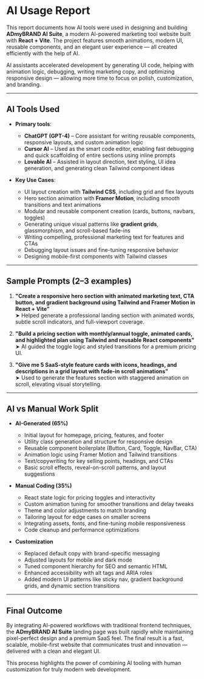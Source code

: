 
# AI Usage Report

This report documents how AI tools were used in designing and building **ADmyBRAND AI Suite**, a modern AI-powered marketing tool website built with **React + Vite**. The project features smooth animations, modern UI, reusable components, and an elegant user experience — all created efficiently with the help of AI.

AI assistants accelerated development by generating UI code, helping with animation logic, debugging, writing marketing copy, and optimizing responsive design — allowing more time to focus on polish, customization, and branding.

---

## AI Tools Used

- **Primary tools**:
  - **ChatGPT (GPT-4)** – Core assistant for writing reusable components, responsive layouts, and custom animation logic
  - **Cursor AI** – Used as the smart code editor, enabling fast debugging and quick scaffolding of entire sections using inline prompts
  - **Lovable AI** – Assisted in layout direction, text styling, UI idea generation, and generating clean Tailwind component ideas

- **Key Use Cases**:
  - UI layout creation with **Tailwind CSS**, including grid and flex layouts
  - Hero section animation with **Framer Motion**, including smooth transitions and text animations
  - Modular and reusable component creation (cards, buttons, navbars, toggles)
  - Generating unique visual patterns like **gradient grids**, glassmorphism, and scroll-based fade-ins
  - Writing compelling, professional marketing text for features and CTAs
  - Debugging layout issues and fine-tuning responsive behavior
  - Designing mobile-first components with Tailwind classes

---

## Sample Prompts (2–3 examples)

1. **"Create a responsive hero section with animated marketing text, CTA button, and gradient background using Tailwind and Framer Motion in React + Vite"**  
   ➤ Helped generate a professional landing section with animated words, subtle scroll indicators, and full-viewport coverage.

2. **"Build a pricing section with monthly/annual toggle, animated cards, and highlighted plan using Tailwind and reusable React components"**  
   ➤ AI guided the toggle logic and styled transitions for a premium pricing UI.

3. **"Give me 5 SaaS-style feature cards with icons, headings, and descriptions in a grid layout with fade-in scroll animations"**  
   ➤ Used to generate the features section with staggered animation on scroll, elevating visual storytelling.

---

## AI vs Manual Work Split

- **AI-Generated (65%)**
  - Initial layout for homepage, pricing, features, and footer
  - Utility class generation and structure for responsive design
  - Reusable component boilerplate (Button, Card, Toggle, NavBar, CTA)
  - Animation logic using Framer Motion and Tailwind transitions
  - Text/copywriting for key selling points, headings, and CTAs
  - Basic scroll effects, reveal-on-scroll patterns, and layout suggestions

- **Manual Coding (35%)**
  - React state logic for pricing toggles and interactivity
  - Custom animation tuning for smoother transitions and delay tweaks
  - Theme and color adjustments to match branding
  - Tailoring layout for edge cases on smaller screens
  - Integrating assets, fonts, and fine-tuning mobile responsiveness
  - Code cleanup and performance optimizations

- **Customization**
  - Replaced default copy with brand-specific messaging
  - Adjusted layouts for mobile and dark mode
  - Tuned component hierarchy for SEO and semantic HTML
  - Enhanced accessibility with alt tags and ARIA roles
  - Added modern UI patterns like sticky nav, gradient background grids, and dynamic section transitions

---

## Final Outcome

By integrating AI-powered workflows with traditional frontend techniques, the **ADmyBRAND AI Suite** landing page was built rapidly while maintaining pixel-perfect design and a premium SaaS feel. The final result is a fast, scalable, mobile-first website that communicates trust and innovation — delivered with a clean and elegant UI.

This process highlights the power of combining AI tooling with human customization for truly modern web development.
